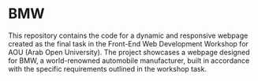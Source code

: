 # BMW
This repository contains the code for a dynamic and responsive webpage created as the final task in the Front-End Web Development Workshop for AOU (Arab Open University). The project showcases a webpage designed for BMW, a world-renowned automobile manufacturer, built in accordance with the specific requirements outlined in the workshop task.
